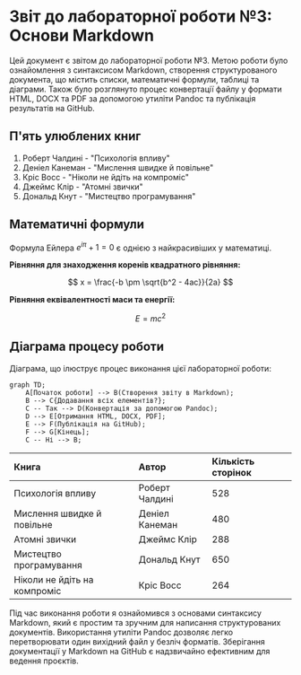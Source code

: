 # Звіт до лабораторної роботи №3: Основи Markdown

Цей документ є звітом до лабораторної роботи №3. Метою роботи було ознайомлення з синтаксисом Markdown, створення структурованого документа, що містить списки, математичні формули, таблиці та діаграми. Також було розглянуто процес конвертації файлу у формати HTML, DOCX та PDF за допомогою утиліти Pandoc та публікація результатів на GitHub.

## П'ять улюблених книг

1. Роберт Чалдині - "Психологія впливу"
2. Деніел Канеман - "Мислення швидке й повільне"
3. Кріс Восс - "Ніколи не йдіть на компроміс"
4. Джеймс Клір - "Атомні звички"
5. Дональд Кнут - "Мистецтво програмування"

## Математичні формули

Формула Ейлера $e^{i\pi} + 1 = 0$ є однією з найкрасивіших у математиці.

**Рівняння для знаходження коренів квадратного рівняння:**

$$
x = \frac{-b \pm \sqrt{b^2 - 4ac}}{2a}
$$

**Рівняння еквівалентності маси та енергії:**

$$
E = mc^2
$$

## Діаграма процесу роботи

Діаграма, що ілюструє процес виконання цієї лабораторної роботи:

```mermaid
graph TD;
    A[Початок роботи] --> B(Створення звіту в Markdown);
    B --> C{Додавання всіх елементів?};
    C -- Так --> D(Конвертація за допомогою Pandoc);
    D --> E[Отримання HTML, DOCX, PDF];
    E --> F(Публікація на GitHub);
    F --> G[Кінець];
    C -- Ні --> B;
```

| Книга                        | Автор          | Кількість сторінок |
| :--------------------------- | :------------- | :----------------- |
| Психологія впливу            | Роберт Чалдині | 528                |
| Мислення швидке й повільне   | Деніел Канеман | 480                |
| Атомні звички                | Джеймс Клір    | 288                |
| Мистецтво програмування      | Дональд Кнут   | 650                |
| Ніколи не йдіть на компроміс | Кріс Восс      | 264                |

Під час виконання роботи я ознайомився з основами синтаксису Markdown, який є простим та зручним для написання структурованих документів. Використання утиліти Pandoc дозволяє легко перетворювати один вихідний файл у безліч форматів. Зберігання документації у Markdown на GitHub є надзвичайно ефективним для ведення проєктів.
